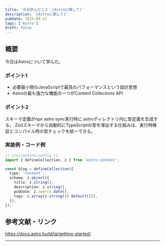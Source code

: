```yaml
---
title: '今日学んだこと：[Astroに関して]'
description: '[Astroに関して]'
pubDate: 2025-08-23
tags: ['Astro']
draft: false
---
```


## 概要

今日はAstroについて学んだ。

### ポイント1

- 必要最小限のJavaScriptで最高のパフォーマンスという設計思想
- Astroの最も強力な機能の一つがContent Collections API

### ポイント2

スキーマ定義がnpx astro sync実行時に.astroディレクトリ内に型定義を生成する。
Zodスキーマから自動的にTypeScriptの型を導出する仕組みは、実行時検証とコンパイル時の型チェックを統一できる。

### 実装例・コード例

```typescript
// src/content/config.ts
import { defineCollection, z } from 'astro:content';

const blog = defineCollection({
  type: 'content',
  schema: z.object({
    title: z.string(),
    description: z.string(),
    pubDate: z.coerce.date(),
    tags: z.array(z.string()).default([]),
  }),
});
```

## 参考文献・リンク

https://docs.astro.build/ja/getting-started/

---